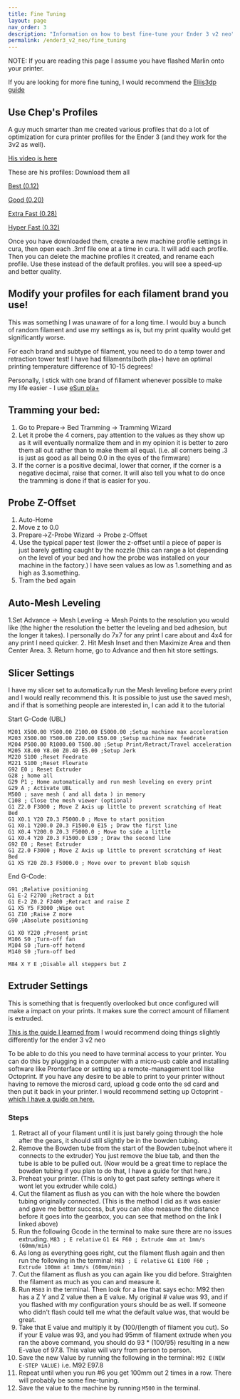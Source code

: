 ```yaml
---
title: Fine Tuning
layout: page
nav_order: 3
description: "Information on how to best fine-tune your Ender 3 v2 neo"
permalink: /ender3_v2_neo/fine_tuning
---
```


NOTE: If you are reading this page I assume you have flashed Marlin onto your printer. 

If you are looking for more fine tuning, I would recommend the [Eliis3dp guide](https://ellis3dp.com/Print-Tuning-Guide/)

## Use Chep's Profiles
A guy much smarter than me created various profiles that do a lot of optimization for cura printer profiles for the Ender 3 (and they work for the 3v2 as well).

[His video is here](https://www.youtube.com/watch?v=jM_jdsx5yFc&t=165s&ab_channel=CHEP)

These are his profiles: Download them all

[Best (0.12)](https://social.thangs.com/m/184722)

[Good (0.20)](https://social.thangs.com/m/184723)

[Extra Fast (0.28)](https://social.thangs.com/m/186289)

[Hyper Fast (0.32)](https://social.thangs.com/m/186263)

Once you have downloaded them, create a new machine profile settings in cura, then open each .3mf file one at a time in cura. It will add each profile. Then you can delete the machine profiles it created, and rename each profile. Use these instead of the default profiles. you will see a speed-up and better quality.

## Modify your profiles for each filament brand you use!

This was something I was unaware of for a long time. I would buy a bunch of random filament and use my settings as is, but my print quality would get significantly worse.

For each brand and subtype of filament, you need to do a temp tower and retraction tower test! I have had fillaments(both pla+) have an optimal printing temperature difference of 10-15 degrees!

Personally, I stick with one brand of fillament whenever possible to make my life easier - I use [eSun pla+](https://amzn.to/3vprQP3)

## Tramming your bed:
1. Go to Prepare-> Bed Tramming -> Tramming Wizard
2. Let it probe the 4 corners, pay attention to the values as they show up as it will eventually normalize them and in my opinion it is better to zero them all out rather than to make them all equal. (i.e. all corners being .3 is just as good as all being 0.0 in the eyes of the firmware)
3. If the corner is a positive decimal, lower that corner, if the corner is a negative decimal, raise that corner. It will also tell you what to do once the tramming is done if that is easier for you.

## Probe Z-Offset
1. Auto-Home
2. Move z to 0.0
3. Prepare->Z-Probe Wizard -> Probe z-Offset
4. Use the typical paper test (lower the z-offset until a piece of paper is just barely getting caught by the nozzle (this can range a lot depending on the level of your bed and how the probe was installed on your machine in the factory.) I have seen values as low as 1.something and as high as 3.something.
6. Tram the bed again

## Auto-Mesh Leveling
1.Set Advance -> Mesh Leveling -> Mesh Points to the resolution you would like (the higher the resolution the better the leveling and bed adhesion, but the longer it takes). I personally do 7x7 for any print I care about and 4x4 for any print I need quicker.
2. Hit Mesh Inset and then Maximize Area and then Center Area.
3. Return home, go to Advance and then hit store settings.

## Slicer Settings
I have my slicer set to automatically run the Mesh leveling before every print and I would really recommend this. It is possible to just use the saved mesh, and if that is something people are interested in, I can add it to the tutorial

Start G-Code (UBL)
~~~
M201 X500.00 Y500.00 Z100.00 E5000.00 ;Setup machine max acceleration
M203 X500.00 Y500.00 Z20.00 E50.00 ;Setup machine max feedrate
M204 P500.00 R1000.00 T500.00 ;Setup Print/Retract/Travel acceleration
M205 X8.00 Y8.00 Z0.40 E5.00 ;Setup Jerk
M220 S100 ;Reset Feedrate
M221 S100 ;Reset Flowrate
G92 E0 ; Reset Extruder
G28 ; home all
G29 P1 ; Home automatically and run mesh leveling on every print
G29 A ; Activate UBL
M500 ; save mesh ( and all data ) in memory
C108 ; Close the mesh viewer (optional)
G1 Z2.0 F3000 ; Move Z Axis up little to prevent scratching of Heat Bed
G1 X0.1 Y20 Z0.3 F5000.0 ; Move to start position
G1 X0.1 Y200.0 Z0.3 F1500.0 E15 ; Draw the first line
G1 X0.4 Y200.0 Z0.3 F5000.0 ; Move to side a little
G1 X0.4 Y20 Z0.3 F1500.0 E30 ; Draw the second line
G92 E0 ; Reset Extruder
G1 Z2.0 F3000 ; Move Z Axis up little to prevent scratching of Heat Bed
G1 X5 Y20 Z0.3 F5000.0 ; Move over to prevent blob squish
~~~
End G-Code:
~~~
G91 ;Relative positioning
G1 E-2 F2700 ;Retract a bit
G1 E-2 Z0.2 F2400 ;Retract and raise Z
G1 X5 Y5 F3000 ;Wipe out
G1 Z10 ;Raise Z more
G90 ;Absolute positioning

G1 X0 Y220 ;Present print
M106 S0 ;Turn-off fan
M104 S0 ;Turn-off hotend
M140 S0 ;Turn-off bed

M84 X Y E ;Disable all steppers but Z
~~~

## Extruder Settings
This is something that is frequently overlooked but once configured will make a impact on your prints. It makes sure the correct amount of fillament is extruded.

[This is the guide I learned from](https://ellis3dp.com/Print-Tuning-Guide/articles/extruder_calibration.html) I would recommend doing things slightly differently for the ender 3 v2 neo

To be able to do this you need to have terminal access to your printer. You can do this by plugging in a computer with a micro-usb cable and installing software like Pronterface or setting up a remote-management tool like Octoprint. If you have any desire to be able to print to your printer without having to remove the microsd card, upload g code onto the sd card and then put it back in your printer. I would recommend setting up Octoprint - [which I have a guide on here.](remote_management.html)

### Steps
1. Retract all of your filament until it is just barely going through the hole after the gears, it should still slightly be in the bowden tubing.
2. Remove the Bowden tube from the start of the Bowden tube(not where it connects to the extruder) You just remove the blue tab, and then the tube is able to be pulled out. (Now would be a great time to replace the bowden tubing if you plan to do that, I have a guide for that here.)
3. Preheat your printer. (This is only to get past safety settings where it wont let you extruder while cold.)
4. Cut the filament as flush as you can with the hole where the bowden tubing originally connected. (This is the method I did as it was easier and gave me better success, but you can also measure the distance before it goes into the gearbox, you can see that method on the link I linked above)
5. Run the following Gcode in the terminal to make sure there are no issues extruding.
`M83 ; E relative`
`G1 E4 F60 ; Extrude 4mm at 1mm/s (60mm/min)`
6. As long as everything goes right, cut the filament flush again and then run the following in the terminal:
`M83 ; E relative`
`G1 E100 F60 ; Extrude 100mm at 1mm/s (60mm/min)`
7. Cut the filament as flush as you can again like you did before. Straighten the filament as much as you can and measure it. 
8. Run `M503` in the terminal. Then look for a line that says echo: M92 then has a Z Y and Z value then a E value. My original # value was 93, and if you flashed with my configuration yours should be as well. If someone who didn't flash could tell me what the default value was, that would be great.
9. Take that E value and multiply it by (100/(length of filament you cut). So if your E value was 93, and you had 95mm of filament extrude when you ran the above command, you should do 93 * (100/95) resulting in a new E-value of 97.8. This value will vary from person to person.
10.  Save the new Value by running the following in the terminal:
`M92 E(NEW E-STEP VALUE)` i.e. M92 E97.8
11. Repeat until when you run #6 you get 100mm out 2 times in a row. There will probably be some fine-tuning.
12. Save the value to the machine by running `M500` in the terminal.